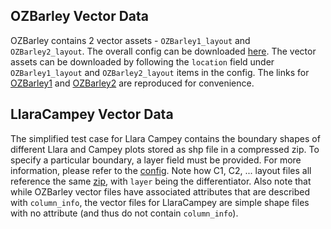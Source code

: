 ## OZBarley Vector Data

OZBarley contains 2 vector assets - `OZBarley1_layout` and `OZBarley2_layout`. The overall config can be downloaded [here](https://object-store.rc.nectar.org.au/v1/AUTH_2b454f47f2654ab58698afd4b4d5eba7/mccn-test-data/OZBarley/remote_config.json). The vector assets can be downloaded by following the `location` field under `OZBarley1_layout` and `OZBarley2_layout` items in the config. The links for [OZBarley1](https://object-store.rc.nectar.org.au/v1/AUTH_2b454f47f2654ab58698afd4b4d5eba7/mccn-test-data/OZBarley/OZBarley1_layout_240906.geojson) and [OZBarley2](https://object-store.rc.nectar.org.au/v1/AUTH_2b454f47f2654ab58698afd4b4d5eba7/mccn-test-data/OZBarley/OZBarley2_layout_240906.geojson) are reproduced for convenience. 


## LlaraCampey Vector Data 

The simplified test case for Llara Campey contains the boundary shapes of different Llara and Campey plots stored as shp file in a compressed zip. To specify a particular boundary, a layer field must be provided. For more information, please refer to the [config](https://object-store.rc.nectar.org.au/v1/AUTH_2b454f47f2654ab58698afd4b4d5eba7/mccn-test-data/LlaraCampey/LlaraCampey_config_simplified.json). Note how C1, C2, ... layout files all reference the same [zip](https://object-store.rc.nectar.org.au/v1/AUTH_2b454f47f2654ab58698afd4b4d5eba7/mccn-test-data/LlaraCampey/boundary_wgs84.zip), with `layer` being the differentiator. Also note that while OZBarley vector files have associated attributes that are described with `column_info`, the vector files for LlaraCampey are simple shape files with no attribute (and thus do not contain `column_info`). 